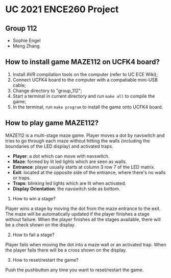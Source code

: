 # UC 2021 ENCE260 Project

## Group 112
* Sophie Engel
* Meng Zhang

## How to install game MAZE112 on UCFK4 board?
1. Install AVR compilation tools on the computer (refer to UC ECE Wiki);
2. Connect UCFK4 board to the computer with a compatiable mini-USB cable;
3. Change directory to "group_112";
4. Start a terminal in current directory and run `make all` to compile the game;
5. In the terminal, run `make program` to install the game onto UCFK4 board.

## How to play game MAZE112?

MAZE112 is a multi-stage maze game. Player moves a dot by navswitch and tries to go through each maze without hitting the walls (including the boundaries of the LED display) and activated traps.

* **Player**: a dot which can move with navswitch.
* **Maze**: formed by lit led lights which are seen as walls.
* **Entrance**: player usually starts at column 3 row 7 of the LED matrix.
* **Exit**: located at the opposite side of the entrance, where there's no walls or traps.
* **Traps**: blinking led lights which are lit when activated.
* **Display Orientation**: the navswitch side as bottom.

1. How to win a stage?

Player wins a stage by moving the dot from the maze entrance to the exit. The maze will be automatically updated if the player finishes a stage without failure. When the player finishes all the stages available, there will be a check shown on the display.

2. How to fail a stage?

Player fails when moving the dot into a maze wall or an activated trap. When the player fails there will be a cross shown on the display.

3. How to reset/restart the game?

Push the pushbutton any time you want to reset/restart the game.
